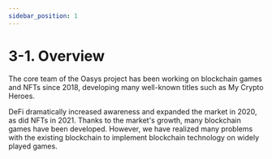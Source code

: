 ```yaml
---
sidebar_position: 1
---
```


# 3-1. Overview
The core team of the Oasys project has been working on blockchain games and NFTs since 2018, developing many well-known titles such as My Crypto Heroes.

DeFi dramatically increased awareness and expanded the market in 2020, as did NFTs in 2021. Thanks to the market's growth, many blockchain games have been developed. However, we have realized many problems with the existing blockchain to implement blockchain technology on widely played games.
